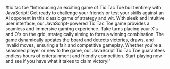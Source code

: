 #tic tac toe
"Introducing an exciting game of Tic Tac Toe built entirely with JavaScript! Get ready to challenge your friends or test your skills against an AI opponent in this classic game of strategy and wit. With sleek and intuitive user interface, our JavaScript-powered Tic Tac Toe game provides a seamless and immersive gaming experience. Take turns placing your X's and O's on the grid, strategically aiming to form a winning combination. The game dynamically updates the board and detects victories, draws, and invalid moves, ensuring a fair and competitive gameplay. Whether you're a seasoned player or new to the game, our JavaScript Tic Tac Toe guarantees endless hours of entertainment and friendly competition. Start playing now and see if you have what it takes to claim victory!"
